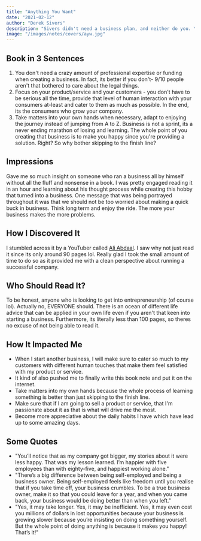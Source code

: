 ```yaml
---
title: "Anything You Want"
date: "2021-02-12"
author: "Derek Sivers"
description: "Sivers didn't need a business plan, and neither do you. You don't need to think big; in fact, it's better if you don't. Anything You Want will inspire you to start with what you have, care about your customers more than yourself, and run your business like you don't need the money."
image: "/images/notes/covers/ayw.jpg"
---
```


## Book in 3 Sentences

1. You don't need a crazy amount of professional expertise or funding when creating a business. In fact, its better if you don't- 9/10 people aren't that bothered to care about the legal things.
2. Focus on your product/service and your customers - you don't have to be serious all the time, provide that level of human interaction with your consumers at-least and cater to them as much as possible. In the end, its the consumers who grow your company.
3. Take matters into your own hands when necessary, adapt to enjoying the journey instead of jumping from A to Z. Business is not a sprint, its a never ending marathon of losing and learning. The whole point of you creating that business is to make you happy since you're providing a solution. Right? So why bother skipping to the finish line?

## Impressions

Gave me so much insight on someone who ran a business all by himself without all the fluff and nonsense in a book. I was pretty engaged reading it in an hour and learning about his thought process while creating this hobby that turned into a business. One message that was being portrayed throughout it was that we should not be too worried about making a quick buck in business. Think long term and enjoy the ride. The more your business makes the more problems.

## How I Discovered It

I stumbled across it by a YouTuber called [Ali Abdaal](https://youtu.be/hv1gOEY3cs4). I saw why not just read it since its only around 90 pages lol. Really glad I took the small amount of time to do so as it provided me with a clean perspective about running a successful company.

## Who Should Read It?

To be honest, anyone who is looking to get into entrepreneurship (of course lol). Actually no, EVERYONE should. There is an ocean of different life advice that can be applied in your own life even if you aren't that keen into starting a business. Furthermore, its literally less than 100 pages, so theres no excuse of not being able to read it.

## How It Impacted Me

- When I start another business, I will make sure to cater so much to my customers with different human touches that make them feel satisfied with my product or service.
- It kind of also pushed me to finally write this book note and put it on the internet.
- Take matters into my own hands because the whole process of learning something is better than just skipping to the finish line.
- Make sure that if I am going to sell a product or service, that I'm passionate about it as that is what will drive me the most.
- Become more appreciative about the daily habits I have which have lead up to some amazing days.

## Some Quotes

- "You’ll notice that as my company got bigger, my stories about it were less happy. That was my lesson learned. I’m happier with five employees than with eighty-five, and happiest working alone."
- "There’s a big difference between being self-employed and being a business owner. Being self-employed feels like freedom until you realise that if you take time off, your business crumbles. To be a true business owner, make it so that you could leave for a year, and when you came back, your business would be doing better than when you left."
- "Yes, it may take longer. Yes, it may be inefficient. Yes, it may even cost you millions of dollars in lost opportunities because your business is growing slower because you’re insisting on doing something yourself. But the whole point of doing anything is because it makes you happy! That’s it!"
